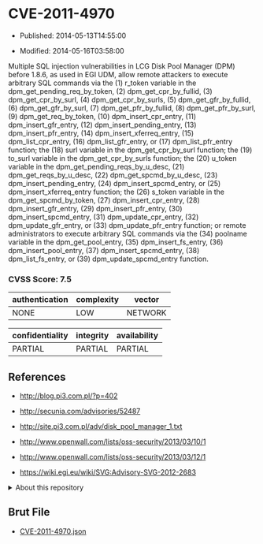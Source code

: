 # CVE-2011-4970

- Published: 2014-05-13T14:55:00

- Modified: 2014-05-16T03:58:00

Multiple SQL injection vulnerabilities in LCG Disk Pool Manager (DPM) before 1.8.6, as used in EGI UDM, allow remote attackers to execute arbitrary SQL commands via the (1) r_token variable in the dpm_get_pending_req_by_token, (2) dpm_get_cpr_by_fullid, (3) dpm_get_cpr_by_surl, (4) dpm_get_cpr_by_surls, (5) dpm_get_gfr_by_fullid, (6) dpm_get_gfr_by_surl, (7) dpm_get_pfr_by_fullid, (8) dpm_get_pfr_by_surl, (9) dpm_get_req_by_token, (10) dpm_insert_cpr_entry, (11) dpm_insert_gfr_entry, (12) dpm_insert_pending_entry, (13) dpm_insert_pfr_entry, (14) dpm_insert_xferreq_entry, (15) dpm_list_cpr_entry, (16) dpm_list_gfr_entry, or (17) dpm_list_pfr_entry function; the (18) surl variable in the dpm_get_cpr_by_surl function; the (19) to_surl variable in the dpm_get_cpr_by_surls function; the (20) u_token variable in the dpm_get_pending_reqs_by_u_desc, (21) dpm_get_reqs_by_u_desc, (22) dpm_get_spcmd_by_u_desc, (23) dpm_insert_pending_entry, (24) dpm_insert_spcmd_entry, or (25) dpm_insert_xferreq_entry function; the (26) s_token variable in the dpm_get_spcmd_by_token, (27) dpm_insert_cpr_entry, (28) dpm_insert_gfr_entry, (29) dpm_insert_pfr_entry, (30) dpm_insert_spcmd_entry, (31) dpm_update_cpr_entry, (32) dpm_update_gfr_entry, or (33) dpm_update_pfr_entry function; or remote administrators to execute arbitrary SQL commands via the (34) poolname variable in the dpm_get_pool_entry, (35) dpm_insert_fs_entry, (36) dpm_insert_pool_entry, (37) dpm_insert_spcmd_entry, (38) dpm_list_fs_entry, or (39) dpm_update_spcmd_entry function.

### CVSS Score: **7.5**

| authentication | complexity | vector |
| --- | --- | --- |
| NONE | LOW | NETWORK |

| confidentiality | integrity | availability |
| --- | --- | --- |
| PARTIAL | PARTIAL | PARTIAL |

## References

* http://blog.pi3.com.pl/?p=402

* http://secunia.com/advisories/52487

* http://site.pi3.com.pl/adv/disk_pool_manager_1.txt

* http://www.openwall.com/lists/oss-security/2013/03/10/1

* http://www.openwall.com/lists/oss-security/2013/03/12/1

* https://wiki.egi.eu/wiki/SVG:Advisory-SVG-2012-2683

<details>
<summary>About this repository</summary> 

  This repository is part of the project [Live Hack CVE](https://github.com/Live-Hack-CVE). Main website can be found [www.live-hack.org](https://www.live-hack.org) 
  
  Made by [Sn0wAlice](https://github.com/Sn0wAlice) for the people that care about security and need to have a feed of the latest CVEs. Hope you enjoy it, don't forget to star the repo and follow me on [Twitter](https://twitter.com/Sn0wAlice) and [Github](https://github.com/Sn0wAlice). And that is my [personnal website](https://www.alice-snow.me/)

  - [Home Page](https://github.com/Live-Hack-CVE)
  - [Framework](https://github.com/Live-Hack-CVE/cve-framework)
  - [CVE database](https://github.com/Live-Hack-CVE/full_database)
  - [Changelog](https://github.com/Live-Hack-CVE/Changelog)
</details>

## Brut File

* [CVE-2011-4970.json](https://raw.githubusercontent.com/Live-Hack-CVE/full_database/main/cves/2011/CVE-2011-4970.json)

